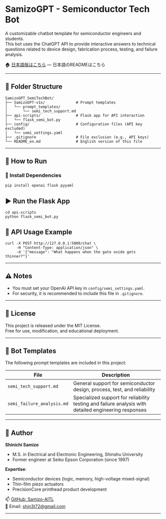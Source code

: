 # SamizoGPT - Semiconductor Tech Bot

A customizable chatbot template for semiconductor engineers and students.  
This bot uses the ChatGPT API to provide interactive answers to technical questions related to device design, fabrication process, testing, and failure analysis.

🏠 [日本語版はこちら](./README.md) — 日本語のREADMEはこちら

---

## 📁 Folder Structure
```
SamizoGPT_SemiTechBot/
├── SamizoGPT-v1x/              # Prompt templates
│   └── prompt_templates/
│       └── semi_tech_support.md
├── api-scripts/                # Flask app for API interaction
│   └── flask_semi_bot.py
├── config/                     # Configuration files (API key excluded)
│   └── semi_settings.yaml
├── .gitignore                  # File exclusion (e.g., API keys)
└── README_en.md                # English version of this file
```
---

## 🚀 How to Run

### 🔧 Install Dependencies

```bash
pip install openai flask pyyaml
```

## ▶️ Run the Flask App
```
cd api-scripts
python flask_semi_bot.py
```

## 🔗 API Usage Example
```
curl -X POST http://127.0.0.1:5000/chat \
     -H "Content-Type: application/json" \
     -d '{"message": "What happens when the gate oxide gets thinner?"}'
```

---

## ⚠️ Notes

- You must set your OpenAI API key in `config/semi_settings.yaml`.
- For security, it is recommended to include this file in `.gitignore`.

---

## 📄 License

This project is released under the MIT License.  
Free for use, modification, and educational deployment.

---

## 🤖 Bot Templates

The following prompt templates are included in this project:

| File | Description |
|------|-------------|
| `semi_tech_support.md` | General support for semiconductor design, process, test, and reliability |
| `semi_failure_analysis.md` | Specialized support for reliability testing and failure analysis with detailed engineering responses |

---

## 👤 Author

**Shinichi Samizo**  
- M.S. in Electrical and Electronic Engineering, Shinshu University  
- Former engineer at Seiko Epson Corporation (since 1997)  

**Expertise**:  
- Semiconductor devices (logic, memory, high-voltage mixed-signal)  
- Thin-film piezo actuators  
- PrecisionCore printhead product development

📫 [GitHub: Samizo-AITL](https://github.com/Samizo-AITL)  
📩 Email: [shin3t72@gmail.com](mailto:shin3t72@gmail.com)

---


